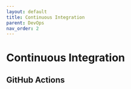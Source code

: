 ```yaml
---
layout: default
title: Continuous Integration
parent: DevOps
nav_order: 2
---
```


# Continuous Integration

## GitHub Actions